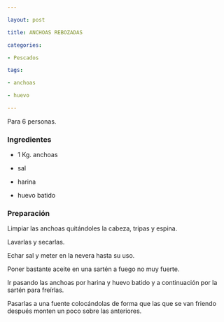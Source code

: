 ```yaml
---

layout: post

title: ANCHOAS REBOZADAS

categories:

- Pescados

tags:

- anchoas

- huevo

---
```


Para 6 personas.

<h3>Ingredientes</h3>

- 1 Kg. anchoas

- sal

- harina

- huevo batido

<h3>Preparación</h3>

Limpiar las anchoas quitándoles la cabeza, tripas y espina.

Lavarlas y secarlas.

Echar sal y meter en la nevera hasta su uso.

Poner bastante aceite en una sartén a fuego no muy fuerte.

Ir pasando las anchoas por harina y huevo batido y a continuación por la sartén para freírlas.

Pasarlas a una fuente colocándolas de forma que las que se van friendo después monten un poco sobre las anteriores.

